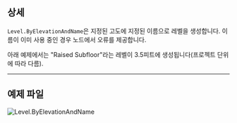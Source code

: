 ## 상세
`Level.ByElevationAndName`은 지정된 고도에 지정된 이름으로 레벨을 생성합니다. 이름이 이미 사용 중인 경우 노드에서 오류를 제공합니다.

아래 예제에서는 "Raised Subfloor"라는 레벨이 3.5피트에 생성됩니다(프로젝트 단위에 따라 다름).
___
## 예제 파일

![Level.ByElevationAndName](./Revit.Elements.Level.ByElevationAndName_img.jpg)

